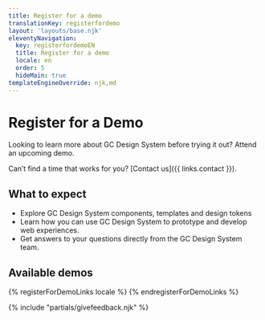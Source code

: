 ```yaml
---
title: Register for a demo
translationKey: registerfordemo
layout: 'layouts/base.njk'
eleventyNavigation:
  key: registerfordemoEN
  title: Register for a demo
  locale: en
  order: 5
  hideMain: true
templateEngineOverride: njk,md
---
```


# Register for a Demo

Looking to learn more about GC Design System before trying it out? Attend an upcoming demo.

Can’t find a time that works for you? [Contact us]({{ links.contact }}).

## What to expect

- Explore GC Design System components, templates and design tokens
- Learn how you can use GC Design System to prototype and develop web experiences.
- Get answers to your questions directly from the GC Design System team.

## Available demos

{% registerForDemoLinks locale %}
{% endregisterForDemoLinks %}

{% include "partials/givefeedback.njk" %}
